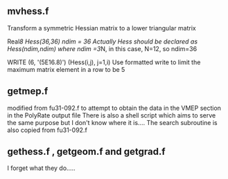 mvhess.f
------------------------------------------------------------------------------------------------------------------------
Transform a symmetric Hessian matrix to a lower triangular matrix

Real*8 Hess(36,36)
ndim = 36
Actually Hess should be declared as Hess(ndim,ndim)
where ndim =3*N, in this case, N=12, so ndim=36

WRITE (6, '(5E16.8)') (Hess(i,j), j=1,i)
Use formatted write to limit the maximum matrix element in a row to be 5

getmep.f
-------------------------------------------------------------------------------------------------------------------------
modified from fu31-092.f to attempt to obtain the data in the VMEP section in the PolyRate output file
There is also a shell script which aims to serve the same purpose but I don't know where it is....
The search subroutine is also copied from fu31-092.f

gethess.f , getgeom.f and getgrad.f
-------------------------------------------------------------------------------------------------------------------------
I forget what they do.....
